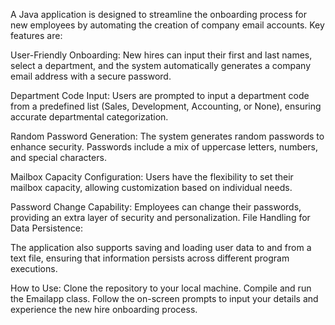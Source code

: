 A Java application is designed to streamline the onboarding process for new employees by automating the creation of company email accounts. Key features are:


User-Friendly Onboarding:
New hires can input their first and last names, select a department, and the system automatically generates a company email address with a secure password.

Department Code Input:
Users are prompted to input a department code from a predefined list (Sales, Development, Accounting, or None), ensuring accurate departmental categorization.

Random Password Generation:
The system generates random passwords to enhance security. Passwords include a mix of uppercase letters, numbers, and special characters.

Mailbox Capacity Configuration:
Users have the flexibility to set their mailbox capacity, allowing customization based on individual needs.

Password Change Capability:
Employees can change their passwords, providing an extra layer of security and personalization.
File Handling for Data Persistence:

The application also supports saving and loading user data to and from a text file, ensuring that information persists across different program executions.

How to Use:
Clone the repository to your local machine.
Compile and run the Emailapp class.
Follow the on-screen prompts to input your details and experience the new hire onboarding process.
